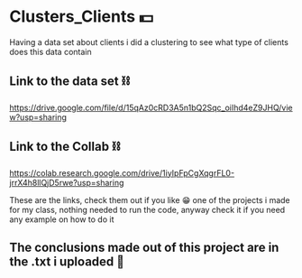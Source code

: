 # Clusters_Clients 💵

Having a data set about clients i did a clustering to see what type of clients does this data contain

## Link to the data set ⛓

https://drive.google.com/file/d/15qAz0cRD3A5n1bQ2Sqc_oiIhd4eZ9JHQ/view?usp=sharing

## Link to the Collab ⛓

https://colab.research.google.com/drive/1iyIpFpCgXqgrFL0-jrrX4h8llQjD5rwe?usp=sharing

These are the links, check them out if you like 😁
one of the projects i made for my class, nothing needed to run the code, anyway check it if you need any example on how to do it

## The conclusions made out of this project are in the .txt i uploaded 📄




